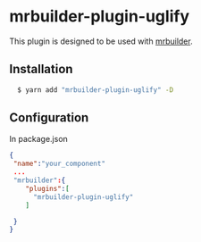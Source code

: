 mrbuilder-plugin-uglify
===
This plugin is designed to be used with [mrbuilder](https://github.com/jspears/mrbuilder).

## Installation
```sh
  $ yarn add "mrbuilder-plugin-uglify" -D
```
## Configuration
In package.json
```json
{
 "name":"your_component"
 ...
 "mrbuilder":{
    "plugins":[
      "mrbuilder-plugin-uglify"
    ]

 }
}
```
